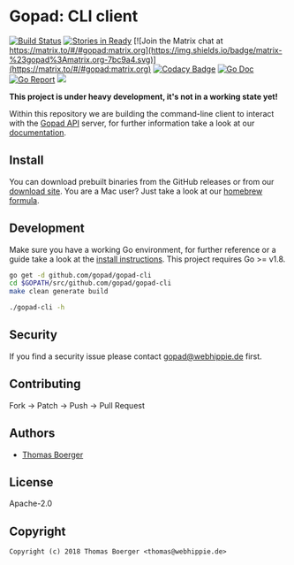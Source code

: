 # Gopad: CLI client

[![Build Status](http://drone.gopad.tech/api/badges/gopad/gopad-cli/status.svg)](http://drone.gopad.tech/gopad/gopad-cli)
[![Stories in Ready](https://badge.waffle.io/gopad/gopad-api.svg?label=ready&title=Ready)](http://waffle.io/gopad/gopad-api)
[![Join the Matrix chat at https://matrix.to/#/#gopad:matrix.org](https://img.shields.io/badge/matrix-%23gopad%3Amatrix.org-7bc9a4.svg)](https://matrix.to/#/#gopad:matrix.org)
[![Codacy Badge](https://api.codacy.com/project/badge/Grade/8b885bc21c374fa3a5e661b3ad9d9a65)](https://www.codacy.com/app/gopad/gopad-cli?utm_source=github.com&amp;utm_medium=referral&amp;utm_content=gopad/gopad-cli&amp;utm_campaign=Badge_Grade)
[![Go Doc](https://godoc.org/github.com/gopad/gopad-cli?status.svg)](http://godoc.org/github.com/gopad/gopad-cli)
[![Go Report](http://goreportcard.com/badge/github.com/gopad/gopad-cli)](http://goreportcard.com/report/github.com/gopad/gopad-cli)
[![](https://images.microbadger.com/badges/image/gopad/gopad-cli.svg)](http://microbadger.com/images/gopad/gopad-cli "Get your own image badge on microbadger.com")


**This project is under heavy development, it's not in a working state yet!**

Within this repository we are building the command-line client to interact with the [Gopad API](https://github.com/gopad/gopad-api) server, for further information take a look at our [documentation](https://gopad.tech).


## Install

You can download prebuilt binaries from the GitHub releases or from our [download site](http://dl.gopad.tech/cli). You are a Mac user? Just take a look at our [homebrew formula](https://github.com/gopad/homebrew-gopad).


## Development

Make sure you have a working Go environment, for further reference or a guide take a look at the [install instructions](http://golang.org/doc/install.html). This project requires Go >= v1.8.

```bash
go get -d github.com/gopad/gopad-cli
cd $GOPATH/src/github.com/gopad/gopad-cli
make clean generate build

./gopad-cli -h
```


## Security

If you find a security issue please contact gopad@webhippie.de first.


## Contributing

Fork -> Patch -> Push -> Pull Request


## Authors

* [Thomas Boerger](https://github.com/tboerger)


## License

Apache-2.0


## Copyright

```
Copyright (c) 2018 Thomas Boerger <thomas@webhippie.de>
```
